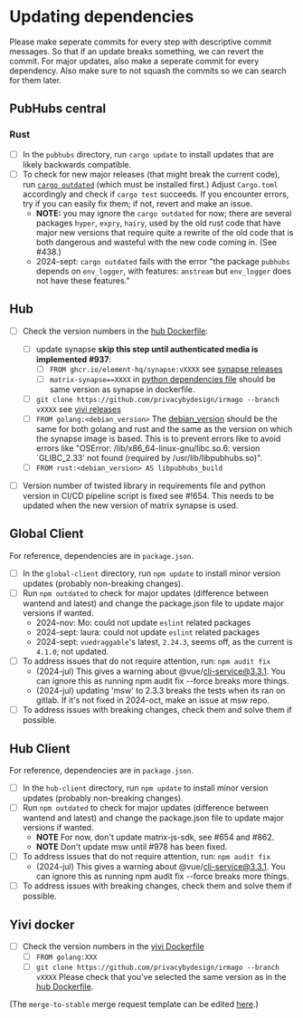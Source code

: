 # Updating dependencies

Please make seperate commits for every step with descriptive commit messages. So that if an update breaks something, we can revert the commit.  For major updates, also make a seperate commit for every dependency.
Also make sure to not squash the commits so we can search for them later.

## PubHubs central
### Rust
 - [ ] In the `pubhubs` directory, run `cargo update` to install updates that are likely backwards compatible. 
 - [ ] To check for new major releases (that might break the current code), run [`cargo outdated`](https://github.com/kbknapp/cargo-outdated) (which must be installed first.) 
   Adjust `Cargo.toml` accordingly and check if `cargo test` succeeds.  If you encounter errors, try if you can easily fix them; if not, revert and make an issue.
     - **NOTE:** you may ignore the `cargo outdated` for now;  there are several packages `hyper`, `expry`, `hairy`, used by the old rust code that have major new versions that require quite a rewrite of the old code that is both dangerous and wasteful with the new code coming in. (See #438.)
     - 2024-sept:  `cargo outdated` fails with the error "the package `pubhubs` depends on `env_logger`, with features: `anstream` but `env_logger` does not have these features."

## Hub
 - [ ] Check the version numbers in the [hub Dockerfile](pubhubs_hub/Dockerfile):
   - [ ] update synapse **skip this step until authenticated media is implemented #937**:
     - [ ] `FROM ghcr.io/element-hq/synapse:vXXXX` see [synapse releases](https://github.com/element-hq/synapse/releases)
     - [ ] `matrix-synapse==XXXX` in [python dependencies file](pubhubs_hub/requirements.txt) should be same version as synapse in dockerfile. 
   - [ ] `git clone https://github.com/privacybydesign/irmago --branch vXXXX` see [yivi releases](https://github.com/privacybydesign/irmago/releases)
   - [ ] `FROM golang:<debian_version>` The [debian_version](https://www.debian.org/releases/stable/) should be the same for both golang and rust and the same as the version on which the synapse image is based. This is to prevent errors like to avoid errors like "OSError: /lib/x86_64-linux-gnu/libc.so.6: version `GLIBC_2.33' not found (required by /usr/lib/libpubhubs.so)".
   - [ ] `FROM rust:<debian_version> AS libpubhubs_build`
  - [ ] Version number of twisted library in requirements file and python version in CI/CD pipeline script is fixed see #!654. This needs to be updated when the new version of matrix synapse is used. 



## Global Client

For reference, dependencies are in `package.json`.

- [ ] In the `global-client` directory, run `npm update` to install minor version updates (probably non-breaking changes).
- [ ] Run `npm outdated` to check for major updates (difference between wantend and latest) and change the package.json file to update major versions if wanted. 
  - 2024-nov: Mo:  could not update `eslint` related packages
  - 2024-sept: laura:  could not update `eslint` related packages
  - 2024-sept: `vuedraggable`'s latest, `2.24.3`, seems off, as the current is `4.1.0`; not updated.
- [ ] To address issues that do not require attention, run: `npm audit fix`
  - (2024-jul) This gives a warning about @vue/cli-service@3.3.1. You can ignore this as running npm audit fix --force breaks more things.
  - (2024-jul) updating 'msw' to 2.3.3 breaks the tests when its ran on gitlab. If it's not fixed in 2024-oct, make an issue at msw repo.
- [ ] To address issues with breaking changes, check them and solve them if possible.

## Hub Client

For reference, dependencies are in `package.json`.

- [ ] In the `hub-client` directory, run `npm update` to install minor version updates (probably non-breaking changes).
- [ ] Run `npm outdated` to check for major updates (difference between wantend and latest) and change the package.json file to update major versions if wanted.
  - **NOTE** For now, don't update matrix-js-sdk, see #654 and #862.
  - **NOTE** Don't update msw until #978 has been fixed.
- [ ] To address issues that do not require attention, run: `npm audit fix`
  - (2024-jul) This gives a warning about @vue/cli-service@3.3.1. You can ignore this as running npm audit fix --force breaks more things.
- [ ] To address issues with breaking changes, check them and solve them if possible.

## Yivi docker
 - [ ] Check the version numbers in the [yivi Dockerfile](docker_yivi/Dockerfile)
   - [ ] `FROM golang:XXX`
   - [ ] `git clone https://github.com/privacybydesign/irmago --branch vXXXX` Please check that you've selected the same version as in the [hub Dockerfile](pubhubs_hub/Dockerfile).

  (The `merge-to-stable` merge request template can be edited [here](https://gitlab.science.ru.nl/ilab/pubhubs_canonical/-/edit/main/.gitlab/issue_templates/update-dependencies.md).)

